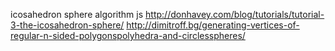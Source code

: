 
icosahedron sphere algorithm js
http://donhavey.com/blog/tutorials/tutorial-3-the-icosahedron-sphere/
http://dimitroff.bg/generating-vertices-of-regular-n-sided-polygonspolyhedra-and-circlesspheres/